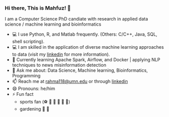 ### Hi there, This is Mahfuz! 👋
I am a Computer Science PhD candiate with research in applied data science / machine learning and bioinformatics
- :computer: I use Python, R, and Matlab frequently. (Others: C/C++, Java, SQL, shell scripting).
- :computer: I am skilled in the application of diverse machine learning approaches to data (visit my [linkedin](https://www.linkedin.com/in/mahfuzur-rahman-ahm/) for more information).
- 🌱 Currently learning Apache Spark, Airflow, and Docker | applying NLP techniques to news misinformation detection
- 💬 Ask me about: Data Science, Machine learning, Bioinformatics, Programming 
- 📫 Reach me at rahma118@umn.edu or through [linkedin](https://www.linkedin.com/in/mahfuzur-rahman-ahm/)
- 😄 Pronouns: he/him
- ⚡ Fun fact
  - sports fan (:soccer: :cricket_game: :football: :basketball: :tennis: :badminton:)
  - gardening :seedling: :leafy_green:

<!--
**mahfuz05062/mahfuz05062** is a ✨ _special_ ✨ repository because its `README.md` (this file) appears on your GitHub profile.

Here are some ideas to get you started:

- 🔭 I’m currently working on ...
- 🌱 I’m currently learning ...
- 👯 I’m looking to collaborate on ...
- 🤔 I’m looking for help with ...
- 💬 Ask me about ...
- 📫 How to reach me: ...
- 😄 Pronouns: ...
- ⚡ Fun fact: ...

- Help: https://guides.github.com/pdfs/markdown-cheatsheet-online.pdf
- https://github.com/ikatyang/emoji-cheat-sheet/blob/master/README.md
- https://github.com/chienleow
-->
